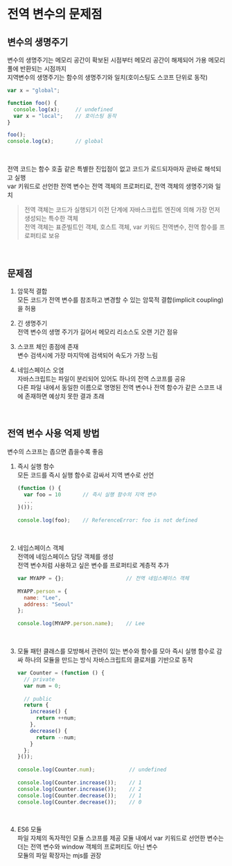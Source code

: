 # 전역 변수의 문제점

## 변수의 생명주기
변수의 생명주기는 메모리 공간이 확보된 시점부터 메모리 공간이 해제되어 가용 메모리 풀에 반환되는 시점까지  
지역변수의 생명주기는 함수의 생명주기와 일치(호이스팅도 스코프 단위로 동작)   

````javascript
var x = "global";

function foo() {
  console.log(x);     // undefined
  var x = "local";    // 호이스팅 동작
}

foo();
console.log(x);       // global
````

<br>

전역 코드는 함수 호출 같은 특별한 진입점이 없고 코드가 로드되자마자 곧바로 해석되고 실행  
var 키워드로 선언한 전역 변수는 전역 객체의 프로퍼티로, 전역 객체의 생명주기와 일치  
> 전역 객체는 코드가 실행되기 이전 단계에 자바스크립트 엔진에 의해 가장 먼저 생성되는 특수한 객체  
> 전역 객체는 표준빌트인 객체, 호스트 객체, var 키워드 전역변수, 전역 함수를 프로퍼티로 보유  

<br>

## 문제점
1. 암묵적 결합  
  모든 코드가 전역 변수를 참조하고 변경할 수 있는 암묵적 결합(implicit coupling)을 허용  

2. 긴 생명주기  
  전역 변수의 생명 주기가 길어서 메모리 리소스도 오랜 기간 점유  

3. 스코프 체인 종점에 존재  
  변수 검색시에 가장 마지막에 검색되어 속도가 가장 느림  

4. 네임스페이스 오염  
  자바스크립트는 파일이 분리되어 있어도 하나의 전역 스코프를 공유  
  다른 파일 내에서 동일한 이름으로 명명된 전역 변수나 전역 함수가 같은 스코프 내에 존재하면 예상치 못한 결과 초래  

<br>

## 전역 변수 사용 억제 방법
변수의 스코프는 좁으면 좁을수록 좋음  

1. 즉시 실행 함수  
  모든 코드를 즉시 실행 함수로 감싸서 지역 변수로 선언  
  
    ````javascript
    (function () {
      var foo = 10       // 즉시 실행 함수의 지역 변수
      ...
    }());
  
    console.log(foo);    // ReferenceError: foo is not defined
    ````

<br>

2. 네임스페이스 객체  
  전역에 네임스페이스 담당 객체를 생성  
  전역 변수처럼 사용하고 싶은 변수를 프로퍼티로 계층적 추가  

    ````javascript
    var MYAPP = {};                    // 전역 네임스페이스 객체
  
    MYAPP.person = {
      name: "Lee",
      address: "Seoul"
    };
  
    console.log(MYAPP.person.name);    // Lee
    ````

<br>

3. 모듈 패턴
  클래스를 모방해서 관련이 있는 변수와 함수를 모아 즉시 실행 함수로 감싸 하나의 모듈을 만드는 방식
  자바스크립트의 클로저를 기반으로 동작

    ````javascript
    var Counter = (function () {
      // private
      var num = 0;
  
      // public
      return {
        increase() {
          return ++num;
        },
        decrease() {
          return --num;
        }
      };
    }());
  
    console.log(Counter.num);           // undefined
  
    console.log(Counter.increase());    // 1
    console.log(Counter.increase());    // 2
    console.log(Counter.decrease());    // 1
    console.log(Counter.decrease());    // 0
    ````

<br>

4. ES6 모듈  
  파일 자체의 독자적인 모듈 스코프를 제공
  모듈 내에서 var 키워드로 선언한 변수는 더는 전역 변수와 window 객체의 프로퍼티도 아닌 변수  
  모듈의 파일 확장자는 mjs를 권장  

<br>
